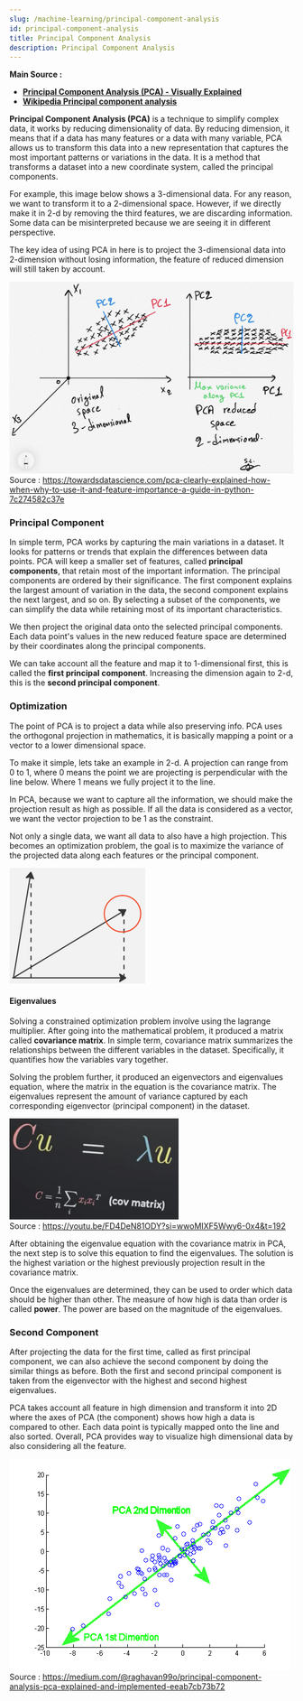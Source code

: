 ```yaml
---
slug: /machine-learning/principal-component-analysis
id: principal-component-analysis
title: Principal Component Analysis
description: Principal Component Analysis
---
```


**Main Source :**

- **[Principal Component Analysis (PCA) - Visually Explained](https://youtu.be/FD4DeN81ODY?si=3nPG5l8ELjKh1ek5)**
- **[Wikipedia Principal component analysis](https://en.wikipedia.org/wiki/Principal_component_analysis)**

**Principal Component Analysis (PCA)** is a technique to simplify complex data, it works by reducing dimensionality of data. By reducing dimension, it means that if a data has many features or a data with many variable, PCA allows us to transform this data into a new representation that captures the most important patterns or variations in the data. It is a method that transforms a dataset into a new coordinate system, called the principal components.

For example, this image below shows a 3-dimensional data. For any reason, we want to transform it to a 2-dimensional space. However, if we directly make it in 2-d by removing the third features, we are discarding information. Some data can be misinterpreted because we are seeing it in different perspective.

The key idea of using PCA in here is to project the 3-dimensional data into 2-dimension without losing information, the feature of reduced dimension will still taken by account.

![3-d data reduced to 2-d](./pca-example.png)  
Source : https://towardsdatascience.com/pca-clearly-explained-how-when-why-to-use-it-and-feature-importance-a-guide-in-python-7c274582c37e

### Principal Component

In simple term, PCA works by capturing the main variations in a dataset. It looks for patterns or trends that explain the differences between data points. PCA will keep a smaller set of features, called **principal components**, that retain most of the important information. The principal components are ordered by their significance. The first component explains the largest amount of variation in the data, the second component explains the next largest, and so on. By selecting a subset of the components, we can simplify the data while retaining most of its important characteristics.

We then project the original data onto the selected principal components. Each data point's values in the new reduced feature space are determined by their coordinates along the principal components.

We can take account all the feature and map it to 1-dimensional first, this is called the **first principal component**. Increasing the dimension again to 2-d, this is the **second principal component**.

### Optimization

The point of PCA is to project a data while also preserving info. PCA uses the orthogonal projection in mathematics, it is basically mapping a point or a vector to a lower dimensional space.

To make it simple, lets take an example in 2-d. A projection can range from 0 to 1, where 0 means the point we are projecting is perpendicular with the line below. Where 1 means we fully project it to the line.

In PCA, because we want to capture all the information, we should make the projection result as high as possible. If all the data is considered as a vector, we want the vector projection to be 1 as the constraint.

Not only a single data, we want all data to also have a high projection. This becomes an optimization problem, the goal is to maximize the variance of the projected data along each features or the principal component.

![Projection](./projection.png)

#### Eigenvalues

Solving a constrained optimization problem involve using the lagrange multiplier. After going into the mathematical problem, it produced a matrix called **covariance matrix**. In simple term, covariance matrix summarizes the relationships between the different variables in the dataset. Specifically, it quantifies how the variables vary together.

Solving the problem further, it produced an eigenvectors and eigenvalues equation, where the matrix in the equation is the covariance matrix. The eigenvalues represent the amount of variance captured by each corresponding eigenvector (principal component) in the dataset.

![Eigenvector equation](./eigenvector.png)  
Source : https://youtu.be/FD4DeN81ODY?si=wwoMIXF5Wwy6-0x4&t=192

After obtaining the eigenvalue equation with the covariance matrix in PCA, the next step is to solve this equation to find the eigenvalues. The solution is the highest variation or the highest previously projection result in the covariance matrix.

Once the eigenvalues are determined, they can be used to order which data should be higher than other. The measure of how high is data than order is called **power**. The power are based on the magnitude of the eigenvalues.

### Second Component

After projecting the data for the first time, called as first principal component, we can also achieve the second component by doing the similar things as before. Both the first and second principal component is taken from the eigenvector with the highest and second highest eigenvalues.

PCA takes account all feature in high dimension and transform it into 2D where the axes of PCA (the component) shows how high a data is compared to other. Each data point is typically mapped onto the line and also sorted. Overall, PCA provides way to visualize high dimensional data by also considering all the feature.

![First and second component of PCA](./first-second-component.gif)  
Source : https://medium.com/@raghavan99o/principal-component-analysis-pca-explained-and-implemented-eeab7cb73b72
